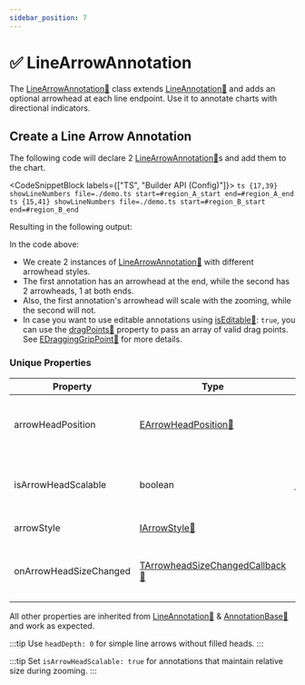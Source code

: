 ```yaml
---
sidebar_position: 7
---
```


# ✅ LineArrowAnnotation

The [LineArrowAnnotation:blue_book:](https://www.scichart.com/documentation/js/v4/typedoc/classes/linearrowannotation.html) class extends [LineAnnotation:blue_book:](https://www.scichart.com/documentation/js/v4/typedoc/classes/lineannotation.html) and adds an optional arrowhead at each line endpoint. Use it to annotate charts with directional indicators.

## Create a Line Arrow Annotation

The following code will declare 2 [LineArrowAnnotation:blue_book:](https://www.scichart.com/documentation/js/v4/typedoc/classes/linearrowannotation.html)s and add them to the chart.

<CodeSnippetBlock labels={["TS", "Builder API (Config)"]}>
    ```ts {17,39} showLineNumbers file=./demo.ts start=#region_A_start end=#region_A_end
    ```
    ```ts {15,41} showLineNumbers file=./demo.ts start=#region_B_start end=#region_B_end
    ```
</CodeSnippetBlock>

Resulting in the following output:

<LiveDocSnippet name="./demo" />

In the code above:

- We create 2 instances of [LineArrowAnnotation:blue_book:](https://www.scichart.com/documentation/js/v4/typedoc/classes/linearrowannotation.html) with different arrowhead styles.
- The first annotation has an arrowhead at the end, while the second has 2 arrowheads, 1 at both ends.
- Also, the first annotation's arrowhead will scale with the zooming, while the second will not.
- In case you want to use editable annotations using [isEditable:blue_book:](https://www.scichart.com/documentation/js/v4/typedoc/classes/linearrowannotation.html#iseditable): `true`, you can use the [dragPoints:blue_book:](https://www.scichart.com/documentation/js/v4/typedoc/classes/linearrowannotation.html#dragpoints) property to pass an array of valid drag points. See [EDraggingGripPoint:blue_book:](https://www.scichart.com/documentation/js/v4/typedoc/enums/edragginggrippoint.html) for more details.

### Unique Properties

| Property | Type | Default | Description |
|----------|------|---------|-------------|
| arrowHeadPosition | [EArrowHeadPosition:blue_book:](https://www.scichart.com/documentation/js/v4/typedoc/enums/earrowheadposition.html) | *End* | Where to place the arrowhead(s) -> Start, End, Start&End |
| isArrowHeadScalable | boolean | *false* | Whether to scale the arrowhead size with zooming. |
| arrowStyle | [IArrowStyle:blue_book:](https://www.scichart.com/documentation/js/v4/typedoc/interfaces/iarrowstyle.html) | - | Arrowhead style options. |
| onArrowHeadSizeChanged | [TArrowheadSizeChangedCallback:blue_book:](https://www.scichart.com/documentation/js/v4/typedoc/index.html#tarrowheadsizechangedcallback) | *undefined* | Callback to modify arrowhead size based on angle. |

All other properties are inherited from [LineAnnotation:blue_book:](https://www.scichart.com/documentation/js/v4/typedoc/classes/lineannotation.html) & [AnnotationBase:blue_book:](https://www.scichart.com/documentation/js/v4/typedoc/classes/annotationbase.html) and work as expected.

:::tip
Use `headDepth: 0` for simple line arrows without filled heads. 
:::

:::tip
Set `isArrowHeadScalable: true` for annotations that maintain relative size during zooming.
:::